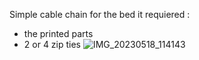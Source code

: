 Simple cable chain for the bed
it requiered :
- the printed parts 
- 2 or 4 zip ties
![IMG_20230518_114143](https://github.com/polotinkering/optimal-ender3/assets/133749952/dee8411f-4c6a-433b-82e4-d8d926202828)
